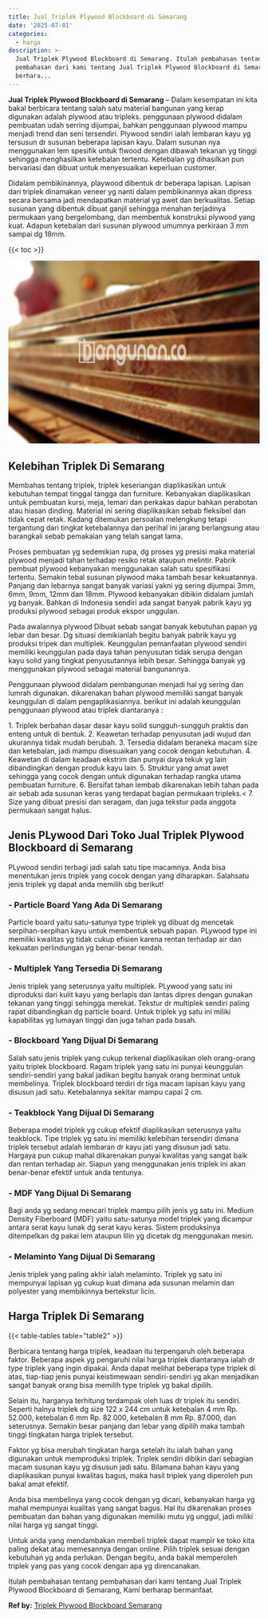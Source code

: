 ```yaml
---
title: Jual Triplek Plywood Blockboard di Semarang
date: '2025-07-01'
categories:
  - harga
description: >-
  Jual Triplek Plywood Blockboard di Semarang. Itulah pembahasan tentang
  pembahasan dari kami tentang Jual Triplek Plywood Blockboard di Semarang, Kami
  berhara...
---
```


**Jual Triplek Plywood Blockboard di Semarang** – Dalam kesempatan ini kita bakal berbicara tentang salah satu material bangunan yang kerap digunakan adalah plywood atau tripleks. penggunaan plywood didalam pembuatan udah serring dijumpai, bahkan penggunaan plywood mampu menjadi trend dan seni tersendiri. Plywood sendiri ialah lembaran kayu yg tersusun dr susunan beberapa lapisan kayu. Dalam susunan nya menggunakan lem spesifik untuk flwood dengan dibawah tekanan yg tinggi sehingga menghasilkan ketebalan tertentu. Ketebalan yg dihasilkan pun bervariasi dan dibuat untuk menyesuaikan keperluan customer.

Didalam pembikinannya, playwood dibentuk dr beberapa lapisan. Lapisan dari triplek dinamakan veneer yg nanti dalam pembikinannya akan dipress secara bersama jadi mendapatkan material yg awet dan berkualitas. Setiap susunan yang dibentuk dibuat ganjil sehingga menahan terjadinya permukaan yang bergelombang, dan membentuk konstruksi plywood yang kuat. Adapun ketebalan dari susunan plywood umumnya perkiraan 3 mm sampai dg 18mm.

{{< toc >}}

![Jual Triplek Plywood Blockboard di Semarang](/images/jual-triplek-murah-08.png)

## Kelebihan Triplek Di Semarang

Membahas tentang triplek, triplek keseriangan diaplikasikan untuk kebutuhan tempat tinggal tangga dan furniture. Kebanyakan diaplikasikan untuk pembuatan kursi, meja, lemari dan perkakas dapur bahkan perabotan atau hiasan dinding. Material ini sering diaplikasikan sebab fleksibel dan tidak cepat retak. Kadang ditemukan persoalan melengkung tetapi tergantung dari tingkat ketebalannya dan perihal ini jarang berlangsung atau barangkali sebab pemakaian yang telah sangat lama.

Proses pembuatan yg sedemikian rupa, dg proses yg presisi maka material plywood menjadi tahan terhadap resiko retak ataupun melintir. Pabrik pembuat plywood kebanyakan menggunakan salah satu spesifikasi tertentu. Semakin tebal susunan plywood maka tambah besar kekuatannya. Panjang dan lebarnya sangat banyak variasi yakni yg sering dijumpai 3mm, 6mm, 9mm, 12mm dan 18mm. Plywood kebanyakan dibikin didalam jumlah yg banyak. Bahkan di Indonesia sendiri ada sangat banyak pabrik kayu yg produksi plywood sebagai produk ekspor unggulan.

Pada awalannya plywood Dibuat sebab sangat banyak kebutuhan papan yg lebar dan besar. Dg situasi demikianlah begitu banyak pabrik kayu yg produksi tripek dan multiplek. Keunggulan pemanfaatan plywood sendiri memiliki keunggulan pada daya tahan penyusutan tidak serupa dengan kayu solid yang tingkat penyusutannya lebih besar. Sehingga banyak yg menggunakan plywood sebagai material bangunannya.

Penggunaan plywood didalam pembangunan menjadi hal yg sering dan lumrah digunakan. dikarenakan bahan plywood memiliki sangat banyak keunggulan di dalam pengaplikasiannya. berikut ini adalah keunggulan penggunaan plywood atau triplek diantaranya :

1\. Triplek berbahan dasar dasar kayu solid sungguh-sungguh praktis dan enteng untuk di bentuk. 2. Keawetan terhadap penyusutan jadi wujud dan ukurannya tidak mudah berubah. 3. Tersedia didalam beraneka macam size dan ketebalan, jadi mampu disesuaikan yang cocok dengan kebutuhan. 4. Keawetan di dalam keadaan ekstrim dan punyai daya tekuk yg lain dibandingkan dengan produk kayu lain. 5. Struktur yang amat awet sehingga yang cocok dengan untuk digunakan terhadap rangka utama pembuatan furniture. 6. Bersifat tahan lembab dikarenakan lebih tahan pada air sebab ada susunan keras yang terdapat bagian permukaan tripleks.< 7. Size yang dibuat presisi dan seragam, dan juga tekstur pada anggota permukaan sangat halus.

## Jenis PLywood Dari Toko Jual Triplek Plywood Blockboard di Semarang

PLywood sendiri terbagi jadi salah satu tipe macamnya. Anda bisa menentukan jenis triplek yang cocok dengan yang diharapkan. Salahsatu jenis triplek yg dapat anda memilih sbg berikut!

### \- Particle Board Yang Ada Di Semarang

Particle board yaitu satu-satunya type triplek yg dibuat dg mencetak serpihan-serpihan kayu untuk membentuk sebuah papan. PLywood type ini memiliki kwalitas yg tidak cukup efisien karena rentan terhadap air dan kekuatan perlindungan yg benar-benar rendah.

### \- Multiplek Yang Tersedia Di Semarang

Jenis triplek yang seterusnya yaitu multiplek. PLywood yang satu ini diproduksi dari kulit kayu yang berlapis dan lantas dipres dengan gunakan tekanan yang tinggi sehingga merekat. Tekstur dr multiplek sendiri paling rapat dibandingkan dg particle board. Untuk triplek yg satu ini miliki kapabilitas yg lumayan tinggi dan juga tahan pada basah.

### \- Blockboard Yang Dijual Di Semarang

Salah satu jenis triplek yang cukup terkenal diaplikasikan oleh orang-orang yaitu triplek blockboard. Ragam triplek yang satu ini punyai keunggulan sendiri-sendiri yang bakal jadikan begitu banyak orang berminat untuk membelinya. Triplek blockboard terdiri dr tiga macam lapisan kayu yang disusun jadi satu. Ketebalannya sekitar mampu capai 2 cm.

### \- Teakblock Yang Dijual Di Semarang

Beberapa model triplek yg cukup efektif diaplikasikan seterusnya yaitu teakblock. Tipe triplek yg satu ini memiliki kelebihan tersendiri dimana triplek tersebut adalah lembaran dr kayu jati yang disusun jadi satu. Hargaya pun cukup mahal dikarenakan punyai kwalitas yang sangat baik dan rentan terhadap air. Siapun yang menggunakan jenis triplek ini akan benar-benar efektif untuk anda tentunya.

### \- MDF Yang Dijual Di Semarang

Bagi anda yg sedang mencari triplek mampu pilih jenis yg satu ini. Medium Density Fiberboard (MDF) yaitu satu-satunya model triplek yang dicampur antara serat kayu lunak dg serat kayu keras. Sistem produksinya ditempelkan dg pakai lem ataupun lilin yg dicetak dg menggunakan mesin.

### \- Melaminto Yang Dijual Di Semarang

Jenis triplek yang paling akhir ialah melaminto. Triplek yg satu ini mempunyai lapisan yg cukup kuat dimana ada susunan melamin dan polyester yang membikinnya bertekstur licin.

## Harga Triplek Di Semarang

{{< table-tables table="table2" >}}

Berbicara tentang harga triplek, keadaan itu terpengaruh oleh beberapa faktor. Beberapa aspek yg pengaruhi nilai harga triplek diantaranya ialah dr type triplek yang ingin dipakai. Anda dapat melihat beberapa type triplek di atas, tiap-tiap jenis punyai keistimewaan sendiri-sendiri yg akan menjadikan sangat banyak orang bisa memilih type triplek yg bakal dipilih.

Selain itu, harganya terhitung terdampak oleh luas dr triplek itu sendiri. Seperti halnya triplek dg size 122 x 244 cm untuk ketebalan 4 mm Rp. 52.000, ketebalan 6 mm Rp. 82.000, ketebalan 8 mm Rp. 87.000, dan seterusnya. Semakin besar panjang dan lebar yang dipilih maka tambah tinggi tingkatan harga triplek tersebut.

Faktor yg bisa merubah tingkatan harga setelah itu ialah bahan yang digunakan untuk memproduksi triplek. Triplek sendiri dibikin dari sebagian macam susunan kayu yg disusun jadi satu. Bilamana bahan kayu yang diaplikasikan punyai kwalitas bagus, maka hasil triplek yang diperoleh pun bakal amat efektif.

Anda bisa membelinya yang cocok dengan yg dicari, kebanyakan harga yg mahal mempunyai kualitas yang sangat bagus. Hal itu dikarenakan proses pembuatan dan bahan yang digunakan memiliki mutu yg unggul, jadi miliki nilai harga yg sangat tinggi.

Untuk anda yang mendambakan membeli triplek dapat mampir ke toko kita paling dekat atau memesannya dengan online. Pilih triplek sesuai dengan kebutuhan yg anda perlukan. Dengan begitu, anda bakal memperoleh triplek yang pas yang cocok dengan apa yg direncanakan.

Itulah pembahasan tentang pembahasan dari kami tentang Jual Triplek Plywood Blockboard di Semarang, Kami berharap bermanfaat.

**Ref by:** [Triplek Plywood Blockboard Semarang](https://id.wikipedia.org/wiki/Triplek)
